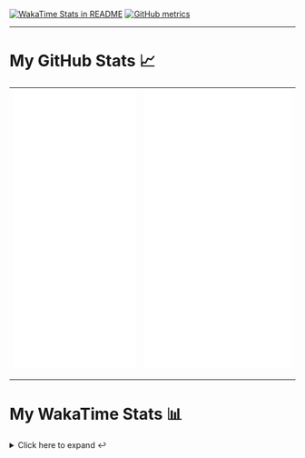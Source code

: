 [![WakaTime Stats in README](https://github.com/LOsioChico/LOsioChico/actions/workflows/waka.yml/badge.svg)](https://github.com/LOsioChico/LOsioChico/actions/workflows/waka.yml) [![GitHub metrics](https://github.com/LOsioChico/LOsioChico/actions/workflows/metrics.yml/badge.svg)](https://github.com/LOsioChico/LOsioChico/actions/workflows/metrics.yml)

---

# My GitHub Stats 📈

| ![](./assets/metrics.svg) | ![](./assets/metrics2.svg) |
| ------------------------- | -------------------------- |

---

# My WakaTime Stats 📊

<details>
<summary>Click here to expand ↩️</summary>
<br>

<!--START_SECTION:waka-->
![Code Time](http://img.shields.io/badge/Code%20Time-1%2C840%20hrs%2010%20mins-blue)

![Lines of code](https://img.shields.io/badge/From%20Hello%20World%20I%27ve%20Written-354.9%20thousand%20lines%20of%20code-blue)

**🐱 My GitHub Data** 

> 📦 600.5 kB Used in GitHub's Storage 
 > 
> 🏆 1,504 Contributions in the Year 2024
 > 
> 🚫 Not Opted to Hire
 > 
> 📜 23 Public Repositories 
 > 
> 🔑 29 Private Repositories 
 > 
**I'm a Night 🦉** 

```text
🌞 Morning                583 commits         ███░░░░░░░░░░░░░░░░░░░░░░   13.90 % 
🌆 Daytime                1272 commits        ████████░░░░░░░░░░░░░░░░░   30.32 % 
🌃 Evening                1447 commits        █████████░░░░░░░░░░░░░░░░   34.49 % 
🌙 Night                  893 commits         █████░░░░░░░░░░░░░░░░░░░░   21.29 % 
```
📅 **I'm Most Productive on Thursday** 

```text
Monday                   579 commits         ███░░░░░░░░░░░░░░░░░░░░░░   13.80 % 
Tuesday                  643 commits         ████░░░░░░░░░░░░░░░░░░░░░   15.33 % 
Wednesday                473 commits         ███░░░░░░░░░░░░░░░░░░░░░░   11.28 % 
Thursday                 743 commits         ████░░░░░░░░░░░░░░░░░░░░░   17.71 % 
Friday                   643 commits         ████░░░░░░░░░░░░░░░░░░░░░   15.33 % 
Saturday                 737 commits         ████░░░░░░░░░░░░░░░░░░░░░   17.57 % 
Sunday                   377 commits         ██░░░░░░░░░░░░░░░░░░░░░░░   08.99 % 
```


📊 **This Week I Spent My Time On** 

```text
💬 Programming Languages: 
TypeScript               2 hrs 40 mins       ██████████████████░░░░░░░   71.52 % 
JavaScript               31 mins             ████░░░░░░░░░░░░░░░░░░░░░   14.22 % 
Scala                    14 mins             ██░░░░░░░░░░░░░░░░░░░░░░░   06.38 % 
Bash                     7 mins              █░░░░░░░░░░░░░░░░░░░░░░░░   03.13 % 
HTML                     3 mins              ░░░░░░░░░░░░░░░░░░░░░░░░░   01.53 % 
```

**I Mostly Code in TypeScript** 

```text
TypeScript               30 repos            ██████████████░░░░░░░░░░░   54.55 % 
Scala                    6 repos             ███░░░░░░░░░░░░░░░░░░░░░░   10.91 % 
Python                   3 repos             █░░░░░░░░░░░░░░░░░░░░░░░░   05.45 % 
Java                     2 repos             █░░░░░░░░░░░░░░░░░░░░░░░░   03.64 % 
Astro                    2 repos             █░░░░░░░░░░░░░░░░░░░░░░░░   03.64 % 
```




 Last Updated on 11/11/2024 01:01:50 UTC
<!--END_SECTION:waka-->

## </details>
